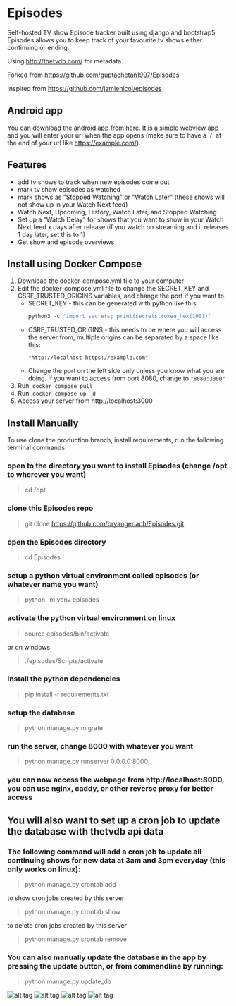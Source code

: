 # Episodes
Self-hosted TV show Episode tracker built using django and bootstrap5.<br/>
Episodes allows you to keep track of your favourite tv shows either continuing or ending.

Using http://thetvdb.com/ for metadata.

Forked from https://github.com/guptachetan1997/Episodes

Inspired from https://github.com/jamienicol/episodes

## Android app

You can download the android app from [here](https://github.com/bryangerlach/episodes-android/releases/tag/latest). It is a simple webview app and you will enter your url when the app opens (make sure to have a '/' at the end of your url like https://example.com/).

## Features

* add tv shows to track when new episodes come out
* mark tv show episodes as watched
* mark shows as "Stopped Watching" or "Watch Later" (these shows will not show up in your Watch Next feed)
* Watch Next, Upcoming, History, Watch Later, and Stopped Watching
* Set up a "Watch Delay" for shows that you want to show in your Watch Next feed x days after release (if you watch on streaming and it releases 1 day later, set this to 1)
* Get show and episode overviews

## Install using Docker Compose

1. Download the docker-compose.yml file to your computer
2. Edit the docker-compose.yml file to change the SECRET_KEY and CSRF_TRUSTED_ORIGINS variables, and change the port if you want to.
    * SECRET_KEY - this can be generated with python like this:
      ```python
      python3 -c 'import secrets; print(secrets.token_hex(100))'
      ```
    * CSRF_TRUSTED_ORIGINS - this needs to be where you will access the server from, multiple origins can be separated by a space like this:    
      ```
      "http://localhost https://example.com"
      ```
    * Change the port on the left side only unless you know what you are doing. If you want to access from port 8080, change to `"8080:3000"`
3. Run: `docker compose pull`
4. Run: `docker compose up -d`
5. Access your server from http://localhost:3000

## Install Manually

To use clone the production branch, install requirements, run the following terminal commands:

### open to the directory you want to install Episodes (change /opt to wherever you want)  

> cd /opt

### clone this Episodes repo

> git clone https://github.com/bryangerlach/Episodes.git

### open the Episodes directory

> cd Episodes

### setup a python virtual environment called episodes (or whatever name you want)

> python -m venv episodes

### activate the python virtual environment on linux

> source episodes/bin/activate

 or on windows

> ./episodes/Scripts/activate

### install the python dependencies

> pip install -r requirements.txt

### setup the database

> python manage.py migrate

### run the server, change 8000 with whatever you want

> python manage.py runserver 0.0.0.0:8000

### you can now access the webpage from http://localhost:8000, you can use nginx, caddy, or other reverse proxy for better access

## You will also want to set up a cron job to update the database with thetvdb api data
### The following command will add a cron job to update all continuing shows for new data at 3am and 3pm everyday (this only works on linux):

> python manage.py crontab add

to show cron jobs created by this server

> python manage.py crontab show

to delete cron jobs created by this server

> python manage.py crontab remove

### You can also manually update the database in the app by pressing the update button, or from commandline by running:

> python manage.py update_db
    
![alt tag](https://raw.githubusercontent.com/bryangerlach/Episodes/master/1.png)
![alt tag](https://raw.githubusercontent.com/bryangerlach/Episodes/master/2.png)
![alt tag](https://raw.githubusercontent.com/bryangerlach/Episodes/master/3.png)
![alt tag](https://raw.githubusercontent.com/bryangerlach/Episodes/master/4.png)
